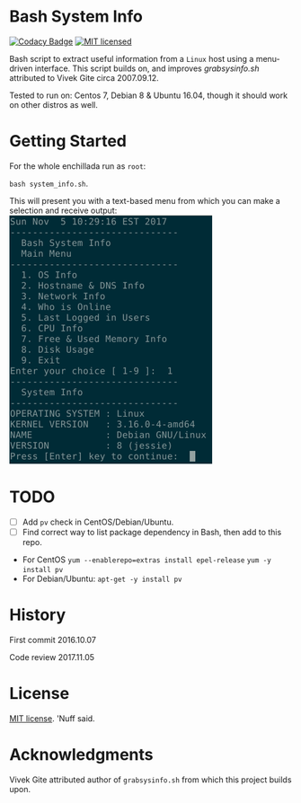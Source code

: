 # Bash System Info 
[![Codacy Badge](https://api.codacy.com/project/badge/Grade/5a3b5bbe370e409a96a0de70b1c95c31)](https://www.codacy.com/app/marshki/bash_sys_info?utm_source=github.com&amp;utm_medium=referral&amp;utm_content=marshki/bash_sys_info&amp;utm_campaign=Badge_Grade)
[![MIT licensed](https://img.shields.io/badge/license-MIT-blue.svg)](https://raw.githubusercontent.com/hyperium/hyper/master/LICENSE)

Bash script to extract useful information from a `Linux` host using a menu-driven interface.
This script builds on, and improves *grabsysinfo.sh* attributed to Vivek Gite circa 2007.09.12. 

Tested to run on: Centos 7, Debian 8 & Ubuntu 16.04, though it should work on other distros as well. 

# Getting Started 

For the whole enchillada run as `root`: 

`bash system_info.sh`. 

This will present you with a text-based menu from which you can make a selection and receive output: ![Alt text](https://github.com/marshki/bash_sys_info/blob/master/docs/screen_grab.png "screen_grab.png")
 
# TODO
- [ ] Add `pv` check in CentOS/Debian/Ubuntu. 
- [ ] Find correct way to list package dependency in Bash, then add to this repo.  
- For CentOS 
  `yum --enablerepo=extras install epel-release` 
  `yum -y install pv`  
- For Debian/Ubuntu: 
  `apt-get -y install pv` 

# History 

First commit 2016.10.07

Code review 2017.11.05 

# License 

[MIT license](https://opensource.org/licenses/MIT). 'Nuff said. 

# Acknowledgments 

Vivek Gite attributed author of `grabsysinfo.sh` from which this project builds upon. 
